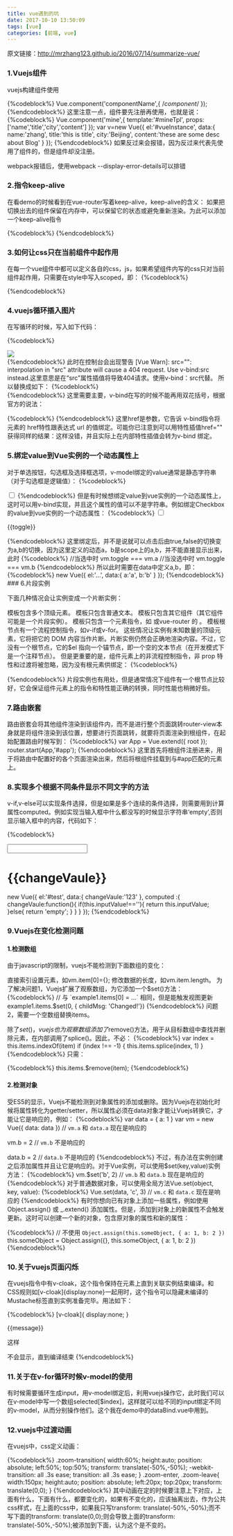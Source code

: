 ```yaml
---
title: vue遇到的坑
date: 2017-10-10 13:50:09
tags: [vue]
categories: [前端, vue]
---
```

原文链接：http://mrzhang123.github.io/2016/07/14/summarize-vue/

### 1.Vuejs组件

vuejs构建组件使用

{%codeblock%}
Vue.component('componentName',{ /*component*/ });
{%endcodeblock%}
这里注意一点，组件要先注册再使用，也就是说：
{%codeblock%}
Vue.component('mine',{
           template:'#mineTpl',
           props:['name','title','city','content']
        });
 var v=new Vue({
      el:'#vueInstance',
      data:{
          name:'zhang',
          title:'this is title',
         city:'Beijing',
         content:'these are some desc about Blog'
     }
});
{%endcodeblock%}
如果反过来会报错，因为反过来代表先使用了组件的，但是组件却没注册。

webpack报错后，使用webpack --display-error-details可以排错
### 2.指令keep-alive

在看demo的时候看到在vue-router写着keep-alive，keep-alive的含义：
如果把切换出去的组件保留在内存中，可以保留它的状态或避免重新渲染。为此可以添加一个keep-alive指令

{%codeblock%}
<component :is='curremtView' keep-alive></component>
{%endcodeblock%}
### 3.如何让css只在当前组件中起作用

在每一个vue组件中都可以定义各自的css，js，如果希望组件内写的css只对当前组件起作用，只需要在style中写入scoped，即：
{%codeblock%}
<style scoped></style>
{%endcodeblock%}
### 4.vuejs循环插入图片

在写循环的时候，写入如下代码：

{%codeblock%}
<div class="bio-slide" v-for="item in items">   
    <img src="{{item.image}}">
</div>
{%endcodeblock%}
此时在控制台会出现警告
[Vue Warn]: src="": interpolation in "src" attribute will cause a 404 request. Use v-bind:src instead.这里意思是在“src”属性插值将导致404请求。使用v-bind：src代替。
所以替换成如下：
{%codeblock%}
<div class="bio-slide" v-for="item in items">   
    <img v-bind:src="item.image">
</div>
{%endcodeblock%}
这里需要主要，v-bind在写的时候不能再用双花括号，根据官方的说法：

{%codeblock%}
<a v-bind:href="url"></a>
{%endcodeblock%}
这里href是参数，它告诉 v-bind指令将元素的 href特性跟表达式 url 的值绑定。可能你已注意到可以用特性插值href="" 获得同样的结果：这样没错，并且实际上在内部特性插值会转为v-bind 绑定。
### 5.绑定value到Vue实例的一个动态属性上

对于单选按钮，勾选框及选择框选项，v-model绑定的value通常是静态字符串（对于勾选框是逻辑值）：
{%codeblock%}
<!-- `toggle` 为 true 或 false -->
<input type="checkbox" v-model="toggle">
{%endcodeblock%}
但是有时候想绑定value到vue实例的一个动态属性上，这时可以用v-bind实现，并且这个属性的值可以不是字符串。例如绑定Checkbox的value到vue实例的一个动态属性：
{%codeblock%}
<input 
	type="checkbox"
	v-model="toggle"
	v-bind:true-value="a"
	v-bind:false-value="b">
<p>{{toggle}}</p>
{%endcodeblock%}
这里绑定后，并不是说就可以点击后由true,false的切换变为a,b的切换，因为这里定义的动态a，b是scope上的a,b，并不能直接显示出来，此时
{%codeblock%}
//当选中时
vm.toggle === vm.a
//当没选中时
vm.toggle === vm.b
{%endcodeblock%}
所以此时需要在data中定义a,b，即：
{%codeblock%}
new Vue({
    el:'...',
    data:{
        a:'a',
        b:'b'    
    }
});
{%endcodeblock%}
### 6.片段实例

下面几种情况会让实例变成一个片断实例：

模板包含多个顶级元素。
模板只包含普通文本。
模板只包含其它组件（其它组件可能是一个片段实例）。
模板只包含一个元素指令，如<partial> 或vue-router 的 <router-view>。
模板根节点有一个流程控制指令，如v-if或v-for。
这些情况让实例有未知数量的顶级元素，它将把它的 DOM 内容当作片断。片断实例仍然会正确地渲染内容。不过，它没有一个根节点，它的$el 指向一个锚节点，即一个空的文本节点（在开发模式下是一个注释节点）。
但是更重要的是，组件元素上的非流程控制指令，非 prop 特性和过渡将被忽略，因为没有根元素供绑定：
{%codeblock%}
<!-- 不可以，因为没有根元素 -->
<example v-show="ok" transition="fade"></example>
 
<!-- props 可以 -->
<example :prop="someData"></example>
 
<!-- 流程控制可以，但是不能有过渡 -->
<example v-if="ok"></example>
{%endcodeblock%}
片段实例也有用处，但是通常情况下组件有一个根节点比较好，它会保证组件元素上的指令和特性能正确的转换，同时性能也稍微好些。

### 7.路由嵌套

路由嵌套会将其他组件渲染到该组件内，而不是进行整个页面跳转router-view本身就是将组件渲染到该位置，想要进行页面跳转，就要将页面渲染到根组件，在起始配置路由时候写到：
{%codeblock%}
var App = Vue.extend({ root });
router.start(App,'#app');
{%endcodeblock%}
这里首先将根组件注册进来，用于将路由中配置好的各个页面渲染出来，然后将根组件挂载到与#app匹配的元素上。

### 8.实现多个根据不同条件显示不同文字的方法

v-if,v-else可以实现条件选择，但是如果是多个连续的条件选择，则需要用到计算属性computed。例如实现当输入框中什么都没写的时候显示字符串‘empty’,否则显示输入框中的内容，代码如下：

{%codeblock%}
<div id="test">
  <input type="text" v-model="inputValue">
  <h1>{{changeVaule}}</h1>
</div>

new Vue({
  el:'#test',
  data:{
    changeVaule:'123'
  },
  computed :{
    changeVaule:function(){
      if(this.inputValue!==''){
        return this.inputValue;
      }else{
        return 'empty';
      }
    }
  }
});
{%endcodeblock%}
### 9.Vuejs在变化检测问题

#### 1.检测数组

由于javascript的限制，vuejs不能检测到下面数组的变化：

直接索引设置元素，如vm.item[0]={};
修改数据的长度，如vm.item.length。
为了解决问题1，Vuejs扩展了观察数组，为它添加一个$set()方法：
{%codeblock%}
// 与 `example1.items[0] = ...` 相同，但是能触发视图更新
example1.items.$set(0, { childMsg: 'Changed!'})
{%endcodeblock%}
问题2，需要一个空数组替换items。

除了$set()，vuejs也为观察数组添加了$remove()方法，用于从目标数组中查找并删除元素，在内部调用了splice()。因此，不必：
{%codeblock%}
var index = this.items.indexOf(item)
if (index !== -1) {
  this.items.splice(index, 1)
}
{%endcodeblock%}
只需：

{%codeblock%}
this.items.$remove(item);
{%endcodeblock%}
#### 2.检测对象

受ES5的显示，Vuejs不能检测到对象属性的添加或删除。因为Vuejs在初始化时候将属性转化为getter/setter，所以属性必须在data对象才能让Vuejs转换它，才能让它是响应的，例如：
{%codeblock%}
var data = { a: 1 }
var vm = new Vue({
  data: data
})
// `vm.a` 和 `data.a` 现在是响应的
 
vm.b = 2
// `vm.b` 不是响应的
 
data.b = 2
// `data.b` 不是响应的
{%endcodeblock%}
不过，有办法在实例创建之后添加属性并且让它是响应的。对于Vue实例，可以使用$set(key,value)实例方法：
{%codeblock%}
vm.$set('b', 2)
// `vm.b` 和 `data.b` 现在是响应的
{%endcodeblock%}
对于普通数据对象，可以使用全局方法Vue.set(object, key, value):
{%codeblock%}
Vue.set(data, 'c', 3)
// `vm.c` 和 `data.c` 现在是响应的
{%endcodeblock%}
有时你想向已有对象上添加一些属性，例如使用 Object.assign() 或 _.extend() 添加属性。但是，添加到对象上的新属性不会触发更新。这时可以创建一个新的对象，包含原对象的属性和新的属性：


{%codeblock%}
// 不使用 `Object.assign(this.someObject, { a: 1, b: 2 })`
this.someObject = Object.assign({}, this.someObject, { a: 1, b: 2 })
{%endcodeblock%}
### 10.关于vuejs页面闪烁

在vuejs指令中有v-cloak，这个指令保持在元素上直到关联实例结束编译。和CSS规则如[v-cloak]{display:none}一起用时，这个指令可以隐藏未编译的Mustache标签直到实例准备完毕。用法如下：

{%codeblock%}
[v-cloak]{
    display:none;
}

<div v-cloak>{{message}}</div>

这样<div>不会显示，直到编译结束
{%endcodeblock%}
### 11.关于在v-for循环时候v-model的使用

有时候需要循环生成input，用v-model绑定后，利用vuejs操作它，此时我们可以在v-model中写一个数组selected[$index]，这样就可以给不同的input绑定不同的v-model，从而分别操作他们。这个我在demo中的dataBind.vue中用到。

### 12.vuejs中过渡动画

在vuejs中，css定义动画：

{%codeblock%}
.zoom-transition{
      width:60%;
      height:auto;
      position: absolute;
      left:50%;
      top:50%;
      transform: translate(-50%,-50%);
      -webkit-transition: all .3s ease;
      transition: all .3s ease;
  }
  .zoom-enter, .zoom-leave{
      width:150px;
      height:auto;
      position: absolute;
      left:20px;
      top:20px;
      transform: translate(0,0);
  }
{%endcodeblock%}
其中动画在定的时候要注意上下对应，上面有什么，下面有什么，都要变化的，如果有不变化的，应该抽离出去，作为公共css样式，在上面的css中，如果我只写transform: translate(-50%,-50%);而不写下面的transform: translate(0,0);则会导致上面的transform: translate(-50%,-50%);被添加到下面，认为这个是不变的。



